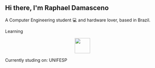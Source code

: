 ## Hi there, I'm Raphael Damasceno 
A Computer Engineering student :computer: and hardware lover, based in Brazil.

Learning

<p align="center">
  <img wigth="50" height="50" src="files/blob/main/images/5a36954d40bea2.0735336615135266052652.png">
 </p>
Currently studing on:
UNIFESP
